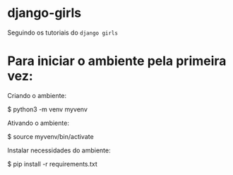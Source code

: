 # django-girls
Seguindo os tutoriais do ``django girls``

Para iniciar o ambiente pela primeira vez:
===========================================

Criando o ambiente: 

$ python3 -m venv myvenv

Ativando o ambiente:

$ source myvenv/bin/activate

Instalar necessidades do ambiente:

$ pip install -r requirements.txt